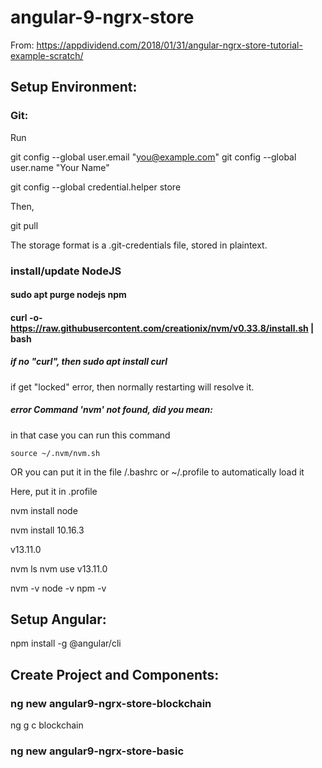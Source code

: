 # angular-9-ngrx-store

From: https://appdividend.com/2018/01/31/angular-ngrx-store-tutorial-example-scratch/

## Setup Environment:

### Git:

Run

  git config --global user.email "you@example.com"
  git config --global user.name "Your Name"

git config --global credential.helper store

Then, 

git pull

The storage format is a .git-credentials file, stored in plaintext.

### install/update NodeJS

#### sudo apt purge nodejs npm

#### curl -o- https://raw.githubusercontent.com/creationix/nvm/v0.33.8/install.sh | bash

##### if no "curl", then sudo apt install curl
if get "locked" error, then normally restarting will resolve it.

##### error Command 'nvm' not found, did you mean:

in that case you can run this command

`source ~/.nvm/nvm.sh`

OR you can put it in the file /.bashrc or ~/.profile to automatically load it

Here, put it in .profile



nvm install node

nvm install 10.16.3

v13.11.0

nvm ls
nvm use v13.11.0

nvm -v
node -v
npm -v

## Setup Angular:

npm install -g @angular/cli


## Create Project and Components:

### ng new angular9-ngrx-store-blockchain

ng g c blockchain


### ng new angular9-ngrx-store-basic















